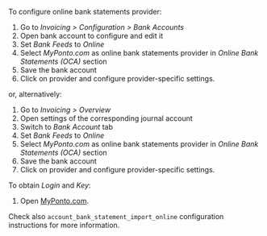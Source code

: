 To configure online bank statements provider:

1.  Go to *Invoicing \> Configuration \> Bank Accounts*
2.  Open bank account to configure and edit it
3.  Set *Bank Feeds* to *Online*
4.  Select *MyPonto.com* as online bank statements provider in *Online
    Bank Statements (OCA)* section
5.  Save the bank account
6.  Click on provider and configure provider-specific settings.

or, alternatively:

1.  Go to *Invoicing \> Overview*
2.  Open settings of the corresponding journal account
3.  Switch to *Bank Account* tab
4.  Set *Bank Feeds* to *Online*
5.  Select *MyPonto.com* as online bank statements provider in *Online
    Bank Statements (OCA)* section
6.  Save the bank account
7.  Click on provider and configure provider-specific settings.

To obtain *Login* and *Key*:

1.  Open [MyPonto.com](https://myponto.com/).

Check also `account_bank_statement_import_online` configuration
instructions for more information.
